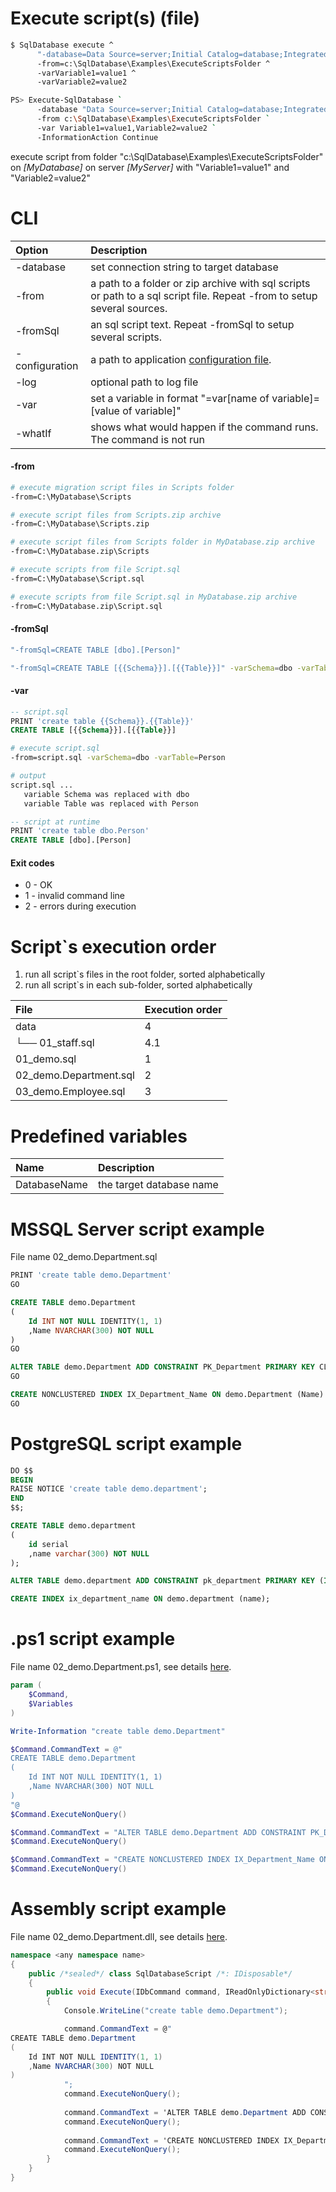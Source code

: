 ﻿Execute script(s) (file)
=================

```bash
$ SqlDatabase execute ^
      "-database=Data Source=server;Initial Catalog=database;Integrated Security=True" ^
      -from=c:\SqlDatabase\Examples\ExecuteScriptsFolder ^
      -varVariable1=value1 ^
      -varVariable2=value2

PS> Execute-SqlDatabase `
      -database "Data Source=server;Initial Catalog=database;Integrated Security=True" `
      -from c:\SqlDatabase\Examples\ExecuteScriptsFolder `
      -var Variable1=value1,Variable2=value2 `
      -InformationAction Continue
```

execute script from folder "c:\SqlDatabase\Examples\ExecuteScriptsFolder" on *[MyDatabase]* on server *[MyServer]* with "Variable1=value1" and "Variable2=value2"

CLI
===

|Option|Description|
|:--|:----------|
|-database|set connection string to target database|
|-from|a path to a folder or zip archive with sql scripts or path to a sql script file. Repeat -from to setup several sources.|
|-fromSql|an sql script text. Repeat -fromSql to setup several scripts.|
|-configuration|a path to application [configuration file](../ConfigurationFile).|
|-log|optional path to log file|
|-var|set a variable in format "=var[name of variable]=[value of variable]"|
|-whatIf|shows what would happen if the command runs. The command is not run|

#### -from

```bash
# execute migration script files in Scripts folder
-from=C:\MyDatabase\Scripts

# execute script files from Scripts.zip archive
-from=C:\MyDatabase\Scripts.zip

# execute script files from Scripts folder in MyDatabase.zip archive
-from=C:\MyDatabase.zip\Scripts

# execute scripts from file Script.sql
-from=C:\MyDatabase\Script.sql

# execute scripts from file Script.sql in MyDatabase.zip archive
-from=C:\MyDatabase.zip\Script.sql
```

#### -fromSql

```bash
"-fromSql=CREATE TABLE [dbo].[Person]"

"-fromSql=CREATE TABLE [{{Schema}}].[{{Table}}]" -varSchema=dbo -varTable=Person
```

#### -var

```sql
-- script.sql
PRINT 'create table {{Schema}}.{{Table}}'
CREATE TABLE [{{Schema}}].[{{Table}}]
```

```bash
# execute script.sql
-from=script.sql -varSchema=dbo -varTable=Person

# output
script.sql ...
   variable Schema was replaced with dbo
   variable Table was replaced with Person
```

```sql
-- script at runtime
PRINT 'create table dbo.Person'
CREATE TABLE [dbo].[Person]
```

#### Exit codes
* 0 - OK
* 1 - invalid command line
* 2 - errors during execution

Script`s execution order
========================

1. run all script`s files in the root folder, sorted alphabetically
2. run all script`s in each sub-folder, sorted alphabetically

|File|Execution order|
|:--|:----------|
|data|4|
|└── 01_staff.sql|4.1|
|01_demo.sql|1|
|02_demo.Department.sql|2|
|03_demo.Employee.sql|3|

Predefined variables
========================

|Name|Description|
|:--|:----------|
|DatabaseName|the target database name|

MSSQL Server script example
=============================

File name 02_demo.Department.sql

```sql
PRINT 'create table demo.Department'
GO

CREATE TABLE demo.Department
(
	Id INT NOT NULL IDENTITY(1, 1)
	,Name NVARCHAR(300) NOT NULL
)
GO

ALTER TABLE demo.Department ADD CONSTRAINT PK_Department PRIMARY KEY CLUSTERED (Id)
GO

CREATE NONCLUSTERED INDEX IX_Department_Name ON demo.Department	(Name)
GO
```

PostgreSQL script example
=============================

```sql
DO $$
BEGIN
RAISE NOTICE 'create table demo.department';
END
$$;

CREATE TABLE demo.department
(
	id serial
	,name varchar(300) NOT NULL
);

ALTER TABLE demo.department ADD CONSTRAINT pk_department PRIMARY KEY (Id);

CREATE INDEX ix_department_name ON demo.department (name);
```

.ps1 script example
=============================

File name 02_demo.Department.ps1, see details [here](../PowerShellScript).

```powershell
param (
    $Command,
    $Variables
)

Write-Information "create table demo.Department"

$Command.CommandText = @"
CREATE TABLE demo.Department
(
	Id INT NOT NULL IDENTITY(1, 1)
	,Name NVARCHAR(300) NOT NULL
)
"@
$Command.ExecuteNonQuery()

$Command.CommandText = "ALTER TABLE demo.Department ADD CONSTRAINT PK_Department PRIMARY KEY CLUSTERED (Id)"
$Command.ExecuteNonQuery()

$Command.CommandText = "CREATE NONCLUSTERED INDEX IX_Department_Name ON demo.Department	(Name)"
$Command.ExecuteNonQuery()
```

Assembly script example
=======================

File name 02_demo.Department.dll, see details [here](../CSharpMirationStep).

```C#
namespace <any namespace name>
{
    public /*sealed*/ class SqlDatabaseScript /*: IDisposable*/
    {
        public void Execute(IDbCommand command, IReadOnlyDictionary<string, string> variables)
        {
            Console.WriteLine("create table demo.Department");

            command.CommandText = @"
CREATE TABLE demo.Department
(
	Id INT NOT NULL IDENTITY(1, 1)
	,Name NVARCHAR(300) NOT NULL
)
            ";
            command.ExecuteNonQuery();
            
            command.CommandText = 'ALTER TABLE demo.Department ADD CONSTRAINT PK_Department PRIMARY KEY CLUSTERED (Id)';
            command.ExecuteNonQuery();
            
            command.CommandText = 'CREATE NONCLUSTERED INDEX IX_Department_Name ON demo.Department	(Name)';
            command.ExecuteNonQuery();
        }
    }
}
```